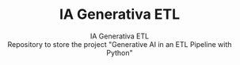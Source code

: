 <div align="center">
  <h1 align="center">IA Generativa ETL</h1>
  <p align="center">
    IA Generativa ETL
    <br/>
    Repository to store the project "Generative AI in an ETL Pipeline with Python"
    <br/>
</div>

